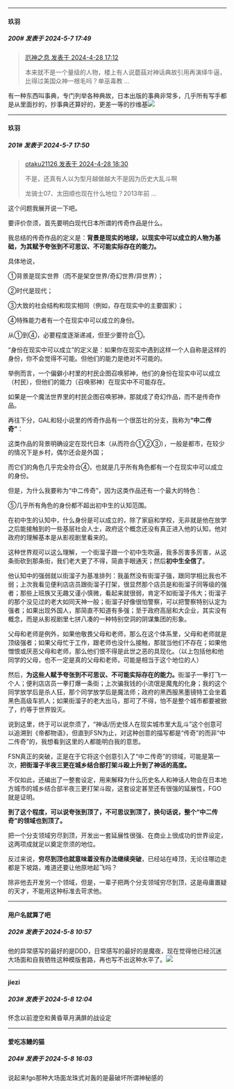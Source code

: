 ﻿
*****

####  玖羽  
##### 200#       发表于 2024-5-7 17:49

<blockquote><a href="httphttps://bbs.saraba1st.com/2b/forum.php?mod=redirect&amp;goto=findpost&amp;pid=64751591&amp;ptid=2181465" target="_blank">厄神之息 发表于 2024-4-28 17:12</a>

本来就不是一个量级的人物，楼上有人说蘑菇对神话典故引用再演绎牛逼，比得过美国众神一根毛吗？单巫毒教 ...</blockquote>
有一种东西叫事典，专门列举各种典故，日本出版的事典非常多，几乎所有写手都是从里面抄的，抄事典还算好的，更差一等的抄维基<img src="https://static.saraba1st.com/image/smiley/face2017/023.png" referrerpolicy="no-referrer"> 


*****

####  玖羽  
##### 201#       发表于 2024-5-7 17:50

<blockquote><a href="httphttps://bbs.saraba1st.com/2b/forum.php?mod=redirect&amp;goto=findpost&amp;pid=64752504&amp;ptid=2181465" target="_blank">otaku21126 发表于 2024-4-28 18:30</a>

不是，还真有人以为型月越做越大不是因为历史大乱斗啊

龙骑士07、太田顺也现在什么地位？2013年前 ...</blockquote>
这个问题我展开说一下吧。

要评价奈须，首先要明白现代日本所谓的传奇作品是什么。

我总结的传奇作品的定义是：<strong>背景是现实的地球，以现实中可以成立的人物为基础，为其赋予夸张到不可思议、不可能实际存在的能力。</strong>

具体地说，

①背景是现实世界（而不是架空世界/奇幻世界/异世界）；

②时代是现代；

③大致的社会结构和现实相同（例如，存在现实中的主要国家）；

④特殊能力者有一个在现实中可以成立的身份。

从①到④，必要程度逐渐递减，但至少要符合①。

“身份在现实中可以成立”的定义是：如果你在现实中遇到这样一个人自称是这样的身份，你不会觉得不可能。但他们的能力是绝对不可能的。

举例而言，一个偏僻小村里的村民企图召唤邪神，他们的身份在现实中可以成立（村民），但他们的能力（召唤邪神）在现实中不可能存在。

如果是一个魔法世界里的村民企图召唤邪神，那就成了奇幻作品，而不是传奇作品。

再往下分，GAL和轻小说里的传奇作品有一个很茁壮的分支，我称为<strong>“中二传奇”</strong>：

这类作品的背景明确设定在现代日本（从而符合①②③），一般是都市，在较少的情况下是乡村，偶尔还会是外国；

而它们的角色几乎完全符合④，也就是几乎所有角色都有一个在现实中可以成立的身份。

但是，为什么我要称为“中二传奇”，因为这类作品还有一个最大的特色：

⑤几乎所有角色的身份都不超出初中生的认知范围。

在初中生的认知中，什么身份是可以成立的，除了家庭和学校，无非就是他在放学之后能接触到的一些基层社会人士，政府这个概念还没有真正进入他的认知，他对政府的理解基本是从影视剧里看来的。

这种世界观可以这么理解，一个街溜子跟一个初中生吹逼，我多厉害多厉害，从这条街砍到那条街，我们老大更了不得，简直手眼通天；然后<strong>初中生全信了</strong>。

他认知中的强弱就以街溜子为基准排列：我虽然没有街溜子强，跟同学相比我也不弱；上次我看见便利店店员跟街溜子打架，很显然那个店员是和街溜子同等级的强者；那些上班族又无趣又谨小慎微，看起来就很弱，肯定不如街溜子伟大；街溜子的那个没见过的老大如同天神一般；街溜子好像很怕警察，可以把警察特别认定为强者；如果出现外国人，那简直不知道有多强；至于政府高层和大企业，其实没有概念，而是从影视剧里七拼八凑的一种特别空洞的阴谋集团的形象。

父母和老师是例外，如果他敬畏父母和老师，那么在这个体系里，父母和老师就是顶级强者；如果父母忙于工作，跟老师也没什么接触，那就当他们不存在；如果他憎恨或厌恶父母和老师，那么他们恨不得是此世之恶的具现化。（以上包括他和他同学的父母，也不一定是真的父母和老师，可能是相当于这个地位的人）

然后，<strong>为这些人赋予夸张到不可思议、不可能实际存在的能力。</strong>街溜子一拳打飞一个人；便利店店员一拳打爆一条街；上次骗我钱的小流氓是魔鬼的化身；我的这个同学放学后是杀人狂，那个同学放学后是魔法师；政府的黑西服黑墨镜特工会坐着黑色高级车抓人；如果街溜子的老大出马，那可了不得，怕不是整个城市都要被掀了，约等于世界毁灭。

说到这里，终于可以说奈须了，“神话/历史怪人在现实城市里大乱斗”这个创意可以追溯到《帝都物语》，但直到FSN为止，对这种创意的描写都是“传奇”的而非“中二传奇”的，我想看到这里的人都能明白我的意思。

FSN真正的突破，正是在于它将这个创意引入了“中二传奇”的领域，可能是第一次，<strong>把街溜子半夜三更在城乡结合部打架斗殴上升到了神话的高度。</strong>

不仅如此，还编出了一整套设定，用来解释为什么历史名人和神话人物会在日本地方城市的城乡结合部半夜三更打架斗殴，这套设定甚至还有很强的延展性，FGO就是证明。

<strong>到了这个程度，可以说夸张到顶了，不可思议到顶了，换句话说，整个“中二传奇”的领域也到顶了。</strong>

把一个分支领域穷尽到顶，开发出一套延展性很强、在商业上很成功的世界设定，这两项成就足以奠定奈须的地位。

反过来说，<strong>穷尽到顶也就意味着没有办法继续突破</strong>，已经站在峰顶，无论往哪边走都是下坡路，难道还要让他原地起飞吗？

除非他去开发另一个领域，但是，一辈子把两个分支领域穷尽到顶，这是毋庸置疑的天才，不能用这种标准去苛求他。


*****

####  用户名就算了吧  
##### 202#       发表于 2024-5-8 10:57

他的异常感写的最好的是DDD，日常感写的最好的是魔夜，现在觉得他已经沉迷大场面和自我牺牲这种模版套路，再也写不出这种水平了。<img src="https://static.saraba1st.com/image/smiley/face2017/018.png" referrerpolicy="no-referrer">


*****

####  jiezi  
##### 203#       发表于 2024-5-8 12:04

怀念以前澄空和黄昏草月满屏的战设定


*****

####  爱吃冻鳗的猫  
##### 204#       发表于 2024-5-8 16:03

说起来fgo那种大场面龙珠式对轰的是最破坏所谓神秘感的

